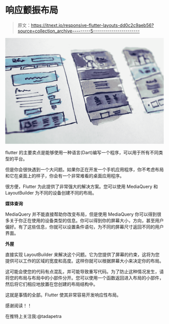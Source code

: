 # 响应颤振布局

> 原文：<https://itnext.io/responsive-flutter-layouts-dd0c2c9aeb56?source=collection_archive---------5----------------------->

![](img/a0fd8a146c5f21f4894a57ee9da6d2b1.png)

flutter 的主要卖点是能够使用一种语言(Dart)编写一个程序，可以用于所有不同类型的平台。

但是你会很快遇到一个大问题。如果你正在开发一个手机应用程序，你不考虑布局和它在桌面上的样子，你会有一个非常难看的桌面应用程序。

很方便，Flutter 为此提供了非常强大的解决方案。您可以使用 MediaQuery 和 LayoutBuilder 为不同的设备创建不同的布局。

**媒体查询**

MediaQuery 并不能直接帮助你改变布局，但是使用 MediaQuery 你可以得到很多关于你正在使用的设备类型的信息。你可以得到你的屏幕大小，方向，甚至用户偏好。有了这些信息，你就可以设置条件语句，为不同的屏幕尺寸返回不同的用户界面。

**外屋**

直接实现 LayoutBuilder 来解决这个问题。它为您提供了屏幕的约束，这将为您提供可以工作的区域的宽度和高度。这样你就可以根据屏幕大小来决定你的布局。

这可能会使您的代码有点混乱，并可能导致重写代码。为了防止这种情况发生，请将您的布局与布局中的小部件分开。您可以使用一个函数返回进入布局的小部件，然后将它们相应地放置在您创建的布局结构中。

这就是事情的全部。Flutter 使其非常容易开发响应性布局。

感谢阅读！！

在推特上关注我:@tadapetra